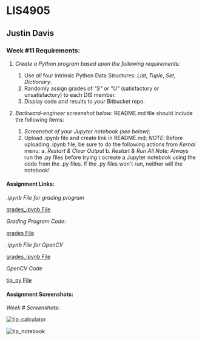 # LIS4905

## Justin Davis

### Week #11 Requirements:

1. *Create a Python program based upon the following requirements:*
    1. Use *all* four intrinsic Python Data Structures: *List*, *Tuple*, *Set*, *Dictionary*.
    2. Randomly assign grades of *"S"* or *"U"* (satisfactory or unsatisfactory) to each DIS member.
    3. Display code *and* results to *your* Bitbucket repo.

1. *Backward-engineer screenshot below:* README.md file should include the following items:
    1. *Screenshot of your Jupyter notebook (see below);*
    2. Upload .ipynb file and create link in README.md;
        *NOTE:* Before uploading .ipynb file, be sure to do the following actions from *Kernal* menu:
            a. *Restart & Clear Output*
            b. *Restart & Run All*
    *Note: Always* run the .py files before trying t ocreate a Jupyter notebook using the code from the .py files. If the .py files won't run, neither will the notebook!

#### Assignment Links:

*.ipynb File for grading program*

[grades_ipynb File](docs/tip_calculator.ipynb)

*Grading Program Code*:

[grades File](docs/grades.py)

*.ipynb File for OpenCV*

[grades_ipynb File](docs/tip_calculator.ipynb)

*OpenCV Code*

[tip_py File](docs/a1_tip_calculator.py)

#### Assignment Screenshots:

*Week # Screenshots*:

![tip_calculator](img/tip_calculator.png)

![tip_notebook](img/tip_notebook.png)